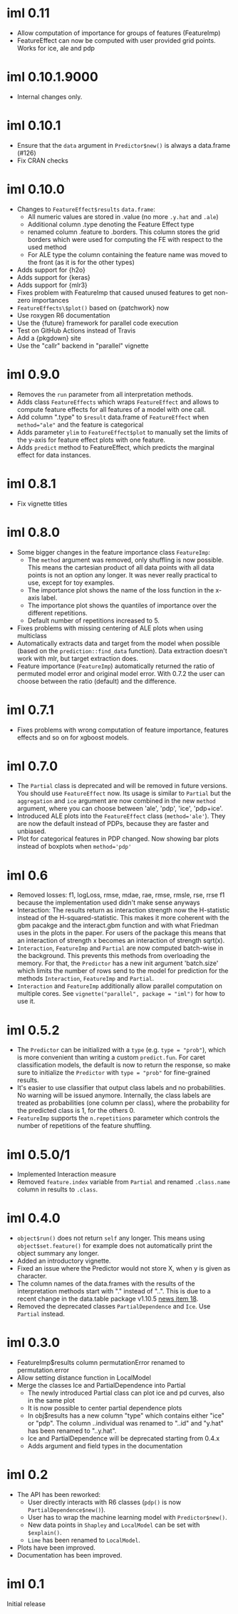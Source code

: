# iml 0.11

- Allow computation of importance for groups of features (FeatureImp)
- FeatureEffect can now be computed with user provided grid points. Works for ice, ale and pdp

# iml 0.10.1.9000

- Internal changes only.


# iml 0.10.1

- Ensure that the `data` argument in `Predictor$new()` is always a data.frame (#126)
- Fix CRAN checks


# iml 0.10.0

- Changes to `FeatureEffect$results` `data.frame`:
  - All numeric values are stored in .value (no more `.y.hat` and `.ale`)
  - Additional column .type denoting the Feature Effect type
  - renamed column .feature to .borders. This column stores the grid borders which were used for computing the FE with respect to the used method
  - For ALE type the column containing the feature name was moved to the front (as it is for the other types)
- Adds support for {h2o}
- Adds support for {keras}
- Adds support for {mlr3}
- Fixes problem with FeatureImp that caused unused features to get non-zero importances
- `FeatureEffects\$plot()` based on {patchwork} now
- Use roxygen R6 documentation
- Use the {future} framework for parallel code execution
- Test on GitHub Actions instead of Travis
- Add a {pkgdown} site
- Use the "callr" backend in "parallel" vignette

# iml 0.9.0

- Removes the `run` parameter from all interpretation methods.
- Adds class `FeatureEffects` which wraps `FeatureEffect` and allows to compute feature effects for all features of a model with one call.
- Add column ".type" to `$result` data.frame of `FeatureEffect` when `method="ale"` and the feature is categorical
- Adds parameter `ylim` to `FeatureEffect$plot` to manually set the limits of the y-axis for feature effect plots with one feature.
- Adds `predict` method to FeatureEffect, which predicts the marginal effect for data instances.

# iml 0.8.1

- Fix vignette titles

# iml 0.8.0

- Some bigger changes in the feature importance class `FeatureImp`:
  - The `method` argument was removed, only shuffling is now possible. This means the cartesian product of all data points with all data points is not an option any longer. It was never really practical to use, except for toy examples.
  - The importance plot shows the name of the loss function in the x-axis label.
  - The importance plot shows the quantiles of importance over the different repetitions.
  - Default number of repetitions increased to 5.
- Fixes problems with missing centering of ALE plots when using multiclass
- Automatically extracts data and target from the model when possible (based on the `prediction::find_data` function). Data extraction doesn't work with mlr, but target extraction does.
- Feature importance (`FeatureImp`) automatically returned the ratio of permuted model error and original model error. With 0.7.2 the user can choose between the ratio (default) and the difference.

# iml 0.7.1

- Fixes problems with wrong computation of feature importance, features effects and so on for xgboost models.

# iml 0.7.0

- The `Partial` class is deprecated and will be removed in future versions. You should use `FeatureEffect` now. Its usage is similar to `Partial` but the `aggregation` and `ice` argument are now combined in the new `method` argument, where you can choose between 'ale', 'pdp', 'ice', 'pdp+ice'.
- Introduced ALE plots into the `FeatureEffect` class (`method='ale'`). They are now the default instead of PDPs, because they are faster and unbiased.
- Plot for categorical features in PDP changed. Now showing bar plots instead of boxplots when `method='pdp'`

# iml 0.6

- Removed losses: f1, logLoss, rmse, mdae, rae, rmse, rmsle, rse, rrse
  f1 because the implementation used didn't make sense anyways
- Interaction: The results return as interaction strength now the H-statistic instead of the H-squared-statistic.
  This makes it more coherent with the gbm pacakge and the interact.gbm function and with what Friedman uses in the plots in the paper.
  For users of the package this means that an interaction of strength x becomes an interaction of strength sqrt(x).
- `Interaction`, `FeatureImp` and `Partial` are now computed batch-wise in the background. This prevents this methods from overloading the memory. For that, the `Predictor` has a new init argument 'batch.size' which limits the number of rows send to the model for prediction for the methods `Interaction`, `FeatureImp` and `Partial`.
- `Interaction` and `FeatureImp` additionally allow parallel computation on multiple cores. See `vignette("parallel", package = "iml")` for how to use it.

# iml 0.5.2

- The `Predictor` can be initialized with a `type` (e.g. `type = "prob"`), which is more convenient than writing a custom `predict.fun`. For caret classification models, the default is now to return the response, so make sure to initialize the `Predictor` with `type = "prob"` for fine-grained results.
- It's easier to use classifier that output class labels and no probabilities. No warning will be issued anymore. Internally, the class labels are treated as probabilities (one column per class), where the probability for the predicted class is 1, for the others 0.
- `FeatureImp` supports the `n.repetitions` parameter which controls the number of repetitions of the feature shuffling.

# iml 0.5.0/1

- Implemented Interaction measure
- Removed `feature.index` variable from `Partial` and renamed `.class.name` column in results to `.class`.

# iml 0.4.0

- `object$run()` does not return `self` any longer. This means using `object$set.feature()` for example does not automatically print the object summary any longer.
- Added an introductory vignette.
- Fixed an issue where the Predictor would not store X, when y is given as character.
- The column names of the data.frames with the results of the interpretation methods start with "." instead of "..". This is due to a recent change in the data.table package v1.10.5 [news item 18](https://github.com/Rdatatable/data.table/blob/master/NEWS.md).
- Removed the deprecated classes `PartialDependence` and `Ice`. Use `Partial` instead.

# iml 0.3.0

- FeatureImp\$results column permutationError renamed to permutation.error
- Allow setting distance function in LocalModel
- Merge the classes Ice and PartialDependence into Partial
  - The newly introduced Partial class can plot ice and pd curves, also in the same plot
  - It is now possible to center partial dependence plots
  - In obj\$results has a new column "type" which contains either "ice" or "pdp". The column ..individual was renamed to "..id" and "y.hat" has been renamed to "..y.hat".
  - Ice and PartialDependence will be deprecated starting from 0.4.x
  - Adds argument and field types in the documentation

# iml 0.2

- The API has been reworked:
  - User directly interacts with R6 classes (`pdp()` is now `PartialDependence$new()`).
  - User has to wrap the machine learning model with `Predictor$new()`.
  - New data points in `Shapley` and `LocalModel` can be set with `$explain()`.
  - `Lime` has been renamed to `LocalModel`.
- Plots have been improved.
- Documentation has been improved.

# iml 0.1

Initial release
